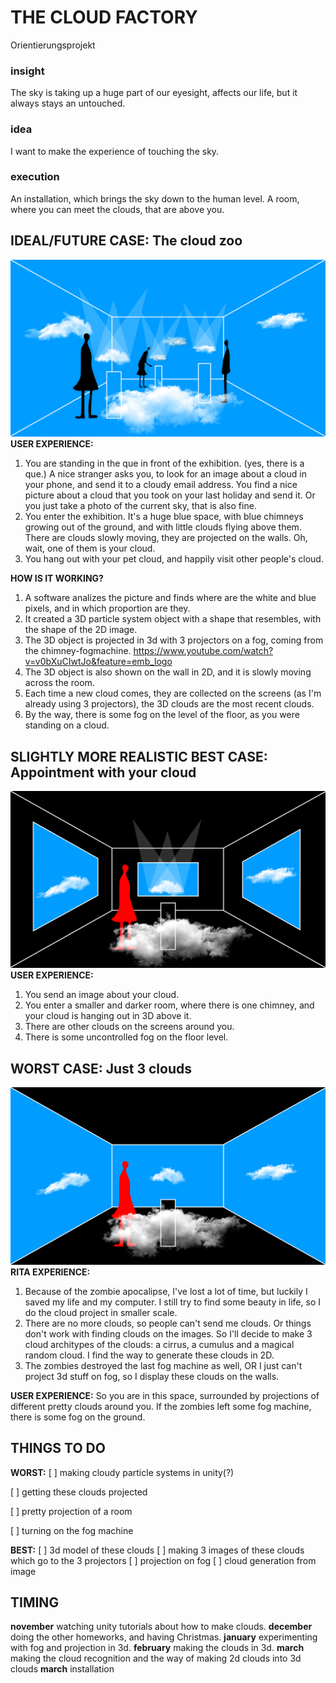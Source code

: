 # **THE CLOUD FACTORY**
Orientierungsprojekt

### **insight**
The sky is taking up a huge part of our eyesight, affects our life, 
but it always stays an untouched.

### **idea**
I want to make the experience of touching the sky. 

### **execution**
An installation, which brings the sky down to the human level. 
A room, where you can meet the clouds, that are above you.

## **IDEAL/FUTURE CASE: The cloud zoo**
![alt text](https://github.com/ritaeperjesi/cloudfactory/blob/master/1.jpg)
**USER EXPERIENCE:**
1. You are standing in the que in front of the exhibition. (yes, there is a que.)
A nice stranger asks you, to look for an image about a cloud in your phone, and send it to a cloudy email address. You find a nice picture about a cloud that you took on your last holiday and send it. Or you just take a photo of the current sky, that is also fine. 
2. You enter the exhibition. It's a huge blue space, with blue chimneys growing out of the ground, and with little clouds flying above them. There are clouds slowly moving, they are projected on the walls. Oh, wait, one of them is your cloud. 
3. You hang out with your pet cloud, and happily visit other people's cloud. 

**HOW IS IT WORKING?**
1. A software analizes the picture and finds where are the white and blue pixels, and in which proportion are they.
2. It created a 3D particle system object with a shape that resembles, with the shape of the 2D image.
3. The 3D object is projected in 3d with 3 projectors on a fog, coming from the chimney-fogmachine. 
https://www.youtube.com/watch?v=v0bXuCIwtJo&feature=emb_logo
4. The 3D object is also shown on the wall in 2D, and it is slowly moving across the room.
5. Each time a new cloud comes, they are collected on the screens (as I'm already using 3 projectors), the 3D clouds are the most recent clouds. 
6. By the way, there is some fog on the level of the floor, as you were standing on a cloud.

## **SLIGHTLY MORE REALISTIC BEST CASE: Appointment with your cloud**
![alt text](https://github.com/ritaeperjesi/cloudfactory/blob/master/2.jpg)
**USER EXPERIENCE:**
1. You send an image about your cloud.
2. You enter a smaller and darker room, where there is one chimney, and your cloud is hanging out in 3D above it. 
3. There are other clouds on the screens around you.
4. There is some uncontrolled fog on the floor level.

## **WORST CASE: Just 3 clouds**
![alt text](https://github.com/ritaeperjesi/cloudfactory/blob/master/3.jpg)
**RITA EXPERIENCE:**
1. Because of the zombie apocalipse, I've lost a lot of time, but luckily I saved my life and my computer. I still try to find some beauty in life, so I do the cloud project in smaller scale.
2. There are no more clouds, so people can't send me clouds. Or things don't work with finding clouds on the images. 
So I'll decide to make 3 cloud architypes of the clouds: a cirrus, a cumulus and a magical random cloud.
I find the way to generate these clouds in 2D.
4. The zombies destroyed the last fog machine as well, OR I just can't project 3d stuff on fog, so I display these clouds on the walls. 

**USER EXPERIENCE:**
So you are in this space, surrounded by projections of different pretty clouds around you. If the zombies left some fog machine, there is some fog on the ground. 

## **THINGS TO DO**
**WORST:**
[ ] making cloudy particle systems in unity(?)

[ ] getting these clouds projected 

[ ] pretty projection of a room

[ ] turning on the fog machine

**BEST:**
[ ] 3d model of these clouds
[ ] making 3 images of these clouds which go to the 3 projectors
[ ] projection on fog
[ ] cloud generation from image 

## **TIMING**
**november**
watching unity tutorials about how to make clouds.
**december**
doing the other homeworks, and having Christmas.
**january**
experimenting with fog and projection in 3d.
**february**
making the clouds in 3d.
**march**
making the cloud recognition and the way of making 2d clouds into 3d clouds
**march**
installation
